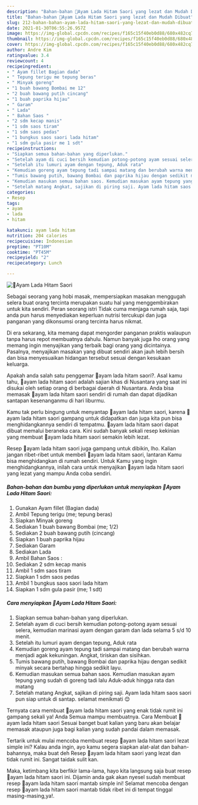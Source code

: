 ```yaml
---
description: "Bahan-bahan 🍗Ayam Lada Hitam Saori yang lezat dan Mudah Dibuat"
title: "Bahan-bahan 🍗Ayam Lada Hitam Saori yang lezat dan Mudah Dibuat"
slug: 212-bahan-bahan-ayam-lada-hitam-saori-yang-lezat-dan-mudah-dibuat
date: 2021-01-30T06:55:26.957Z
image: https://img-global.cpcdn.com/recipes/f165c15f40eb0d88/680x482cq70/🍗ayam-lada-hitam-saori-foto-resep-utama.jpg
thumbnail: https://img-global.cpcdn.com/recipes/f165c15f40eb0d88/680x482cq70/🍗ayam-lada-hitam-saori-foto-resep-utama.jpg
cover: https://img-global.cpcdn.com/recipes/f165c15f40eb0d88/680x482cq70/🍗ayam-lada-hitam-saori-foto-resep-utama.jpg
author: Andre Kim
ratingvalue: 3.4
reviewcount: 4
recipeingredient:
- " Ayam fillet Bagian dada"
- " Tepung terigu me tepung beras"
- " Minyak goreng"
- "1 buah bawang Bombai me 12"
- "2 buah bawang putih cincang"
- "1 buah paprika hijau"
- " Garam"
- " Lada"
- " Bahan Saos "
- "2 sdm kecap manis"
- "1 sdm saos tiram"
- "1 sdm saos pedas"
- "1 bungkus saos saori lada hitam"
- "1 sdm gula pasir me 1 sdt"
recipeinstructions:
- "Siapkan semua bahan-bahan yang diperlukan."
- "Setelah ayam di cuci bersih kemudian potong-potong ayam sesuai selera, kemudian marinasi ayam dengan garam dan lada selama 5 s/d 10 menit."
- "Setelah itu lumuri ayam dengan tepung, Aduk rata"
- "Kemudian goreng ayam tepung tadi sampai matang dan berubah warna menjadi agak kekuningan. Angkat, tiriskan dan sisihkan."
- "Tumis bawang putih, bawang Bombai dan paprika hijau dengan sedikit minyak secara bertahap hingga sedikit layu."
- "Kemudian masukan semua bahan saos. Kemudian masukan ayam tepung yang sudah di goreng tadi lalu Aduk-aduk hingga rata dan matang"
- "Setelah matang Angkat, sajikan di piring saji. Ayam lada hitam saos saori pun siap untuk di santap. selamat menikmati 😊"
categories:
- Resep
tags:
- ayam
- lada
- hitam

katakunci: ayam lada hitam 
nutrition: 204 calories
recipecuisine: Indonesian
preptime: "PT10M"
cooktime: "PT45M"
recipeyield: "2"
recipecategory: Lunch

---
```



![🍗Ayam Lada Hitam Saori](https://img-global.cpcdn.com/recipes/f165c15f40eb0d88/680x482cq70/🍗ayam-lada-hitam-saori-foto-resep-utama.jpg)

Sebagai seorang yang hobi masak, mempersiapkan masakan menggugah selera buat orang tercinta merupakan suatu hal yang menggembirakan untuk kita sendiri. Peran seorang istri Tidak cuma menjaga rumah saja, tapi anda pun harus menyediakan keperluan nutrisi tercukupi dan juga panganan yang dikonsumsi orang tercinta harus nikmat.

Di era  sekarang, kita memang dapat mengorder panganan praktis walaupun tanpa harus repot membuatnya dahulu. Namun banyak juga lho orang yang memang ingin menyajikan yang terbaik bagi orang yang dicintainya. Pasalnya, menyajikan masakan yang dibuat sendiri akan jauh lebih bersih dan bisa menyesuaikan hidangan tersebut sesuai dengan kesukaan keluarga. 



Apakah anda salah satu penggemar 🍗ayam lada hitam saori?. Asal kamu tahu, 🍗ayam lada hitam saori adalah sajian khas di Nusantara yang saat ini disukai oleh setiap orang di berbagai daerah di Nusantara. Anda bisa memasak 🍗ayam lada hitam saori sendiri di rumah dan dapat dijadikan santapan kesenanganmu di hari liburmu.

Kamu tak perlu bingung untuk menyantap 🍗ayam lada hitam saori, karena 🍗ayam lada hitam saori gampang untuk didapatkan dan juga kita pun bisa menghidangkannya sendiri di tempatmu. 🍗ayam lada hitam saori dapat dibuat memalui beraneka cara. Kini sudah banyak sekali resep kekinian yang membuat 🍗ayam lada hitam saori semakin lebih lezat.

Resep 🍗ayam lada hitam saori juga gampang untuk dibikin, lho. Kalian jangan ribet-ribet untuk membeli 🍗ayam lada hitam saori, lantaran Kamu bisa menghidangkan di rumah sendiri. Untuk Kamu yang ingin menghidangkannya, inilah cara untuk menyajikan 🍗ayam lada hitam saori yang lezat yang mampu Anda coba sendiri.

<!--inarticleads1-->

##### Bahan-bahan dan bumbu yang diperlukan untuk menyiapkan 🍗Ayam Lada Hitam Saori:

1. Gunakan  Ayam fillet (Bagian dada)
1. Ambil  Tepung terigu (me; tepung beras)
1. Siapkan  Minyak goreng
1. Sediakan 1 buah bawang Bombai (me; 1/2)
1. Sediakan 2 buah bawang putih (cincang)
1. Siapkan 1 buah paprika hijau
1. Sediakan  Garam
1. Sediakan  Lada
1. Ambil  Bahan Saos :
1. Sediakan 2 sdm kecap manis
1. Ambil 1 sdm saos tiram
1. Siapkan 1 sdm saos pedas
1. Ambil 1 bungkus saos saori lada hitam
1. Siapkan 1 sdm gula pasir (me; 1 sdt)




<!--inarticleads2-->

##### Cara menyiapkan 🍗Ayam Lada Hitam Saori:

1. Siapkan semua bahan-bahan yang diperlukan.
1. Setelah ayam di cuci bersih kemudian potong-potong ayam sesuai selera, kemudian marinasi ayam dengan garam dan lada selama 5 s/d 10 menit.
1. Setelah itu lumuri ayam dengan tepung, Aduk rata
1. Kemudian goreng ayam tepung tadi sampai matang dan berubah warna menjadi agak kekuningan. Angkat, tiriskan dan sisihkan.
1. Tumis bawang putih, bawang Bombai dan paprika hijau dengan sedikit minyak secara bertahap hingga sedikit layu.
1. Kemudian masukan semua bahan saos. Kemudian masukan ayam tepung yang sudah di goreng tadi lalu Aduk-aduk hingga rata dan matang
1. Setelah matang Angkat, sajikan di piring saji. Ayam lada hitam saos saori pun siap untuk di santap. selamat menikmati 😊




Ternyata cara membuat 🍗ayam lada hitam saori yang enak tidak rumit ini gampang sekali ya! Anda Semua mampu membuatnya. Cara Membuat 🍗ayam lada hitam saori Sesuai banget buat kalian yang baru akan belajar memasak ataupun juga bagi kalian yang sudah pandai dalam memasak.

Tertarik untuk mulai mencoba membuat resep 🍗ayam lada hitam saori lezat simple ini? Kalau anda ingin, ayo kamu segera siapkan alat-alat dan bahan-bahannya, maka buat deh Resep 🍗ayam lada hitam saori yang lezat dan tidak rumit ini. Sangat taidak sulit kan. 

Maka, ketimbang kita berfikir lama-lama, hayo kita langsung saja buat resep 🍗ayam lada hitam saori ini. Dijamin anda gak akan nyesel sudah membuat resep 🍗ayam lada hitam saori mantab simple ini! Selamat mencoba dengan resep 🍗ayam lada hitam saori mantab tidak ribet ini di tempat tinggal masing-masing,ya!.

